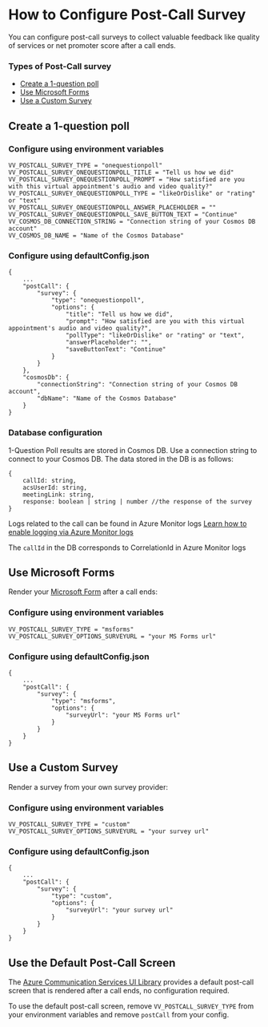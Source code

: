 # How to Configure Post-Call Survey

You can configure post-call surveys to collect valuable feedback like quality of services or net promoter score after a call ends.

### Types of Post-Call survey

- [Create a 1-question poll](#onequestionpoll)
- [Use Microsoft Forms](#msforms)
- [Use a Custom Survey](#custom)

## <a id="onequestionpoll">Create a 1-question poll</a>

### Configure using environment variables

```
VV_POSTCALL_SURVEY_TYPE = "onequestionpoll"
VV_POSTCALL_SURVEY_ONEQUESTIONPOLL_TITLE = "Tell us how we did"
VV_POSTCALL_SURVEY_ONEQUESTIONPOLL_PROMPT = "How satisfied are you with this virtual appointment's audio and video quality?"
VV_POSTCALL_SURVEY_ONEQUESTIONPOLL_TYPE = "likeOrDislike" or "rating" or "text"
VV_POSTCALL_SURVEY_ONEQUESTIONPOLL_ANSWER_PLACEHOLDER = ""
VV_POSTCALL_SURVEY_ONEQUESTIONPOLL_SAVE_BUTTON_TEXT = "Continue"
VV_COSMOS_DB_CONNECTION_STRING = "Connection string of your Cosmos DB account"
VV_COSMOS_DB_NAME = "Name of the Cosmos Database"
```

### Configure using defaultConfig.json

```
{
    ...
    "postCall": {
        "survey": {
            "type": "onequestionpoll",
            "options": {
                "title": "Tell us how we did",
                "prompt": "How satisfied are you with this virtual appointment's audio and video quality?",
                "pollType": "likeOrDislike" or "rating" or "text",
                "answerPlaceholder": "",
                "saveButtonText": "Continue"
            }
        }
    },
    "cosmosDb": {
        "connectionString": "Connection string of your Cosmos DB account",
        "dbName": "Name of the Cosmos Database"
    }
}

```

### <a id="databaseConfiguration">Database configuration</a>

1-Question Poll results are stored in Cosmos DB. Use a connection string to connect to your Cosmos DB.
The data stored in the DB is as follows:

```
{
    callId: string,
    acsUserId: string,
    meetingLink: string,
    response: boolean | string | number //the response of the survey
}
```

Logs related to the call can be found in Azure Monitor logs
[Learn how to enable logging via Azure Monitor logs](https://learn.microsoft.com/en-us/azure/communication-services/concepts/analytics/enable-logging)

The `callId` in the DB corresponds to CorrelationId in Azure Monitor logs

## <a id="msforms">Use Microsoft Forms</a>

Render your [Microsoft Form](https://www.microsoft.com/en-ca/microsoft-365/online-surveys-polls-quizzes) after a call ends:

### Configure using environment variables

```
VV_POSTCALL_SURVEY_TYPE = "msforms"
VV_POSTCALL_SURVEY_OPTIONS_SURVEYURL = "your MS Forms url"
```

### Configure using defaultConfig.json

```
{
    ...
    "postCall": {
        "survey": {
            "type": "msforms",
            "options": {
                "surveyUrl": "your MS Forms url"
            }
        }
    }
}
```

## <a id="custom">Use a Custom Survey</a>

Render a survey from your own survey provider:

### Configure using environment variables

```
VV_POSTCALL_SURVEY_TYPE = "custom"
VV_POSTCALL_SURVEY_OPTIONS_SURVEYURL = "your survey url"
```

### Configure using defaultConfig.json

```
{
    ...
    "postCall": {
        "survey": {
            "type": "custom",
            "options": {
                "surveyUrl": "your survey url"
            }
        }
    }
}
```

## Use the Default Post-Call Screen

The [Azure Communication Services UI Library](https://azure.github.io/communication-ui-library/) provides a default post-call screen that is rendered after a call ends, no configuration required.

To use the default post-call screen, remove `VV_POSTCALL_SURVEY_TYPE` from your environment variables and remove `postCall` from your config.
